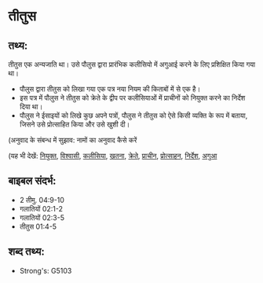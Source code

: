 # तीतुस #

## तथ्य: ##

तीतुस एक अन्यजाति था। उसे पौलुस द्वारा प्रारंभिक कलीसियो में अगुआई करने के लिए प्रशिक्षित किया गया था।

* पौलुस द्वारा तीतुस को लिखा गया एक पत्र नया नियम की किताबों में से एक है।
* इस पत्र में पौलुस ने तीतुस को क्रेते के द्वीप पर कलीसियाओं में प्राचीनों को नियुक्त करने का निर्देश दिया था।
* पौलुस ने ईसाइयों को लिखे कुछ अपने पत्रों, पौलुस ने तीतुस को ऐसे किसी व्यक्ति के रूप में बताया, जिसने उसे प्रोत्साहित किया और उसे खुशी दी।

(अनुवाद के संबन्ध में सुझाव: नामों का अनुवाद कैसे करें

(यह भी देखें: [नियुक्त](../appoint.md), [विश्वासी](../believer.md), [कलीसिया](../church.md), [खतना](../circumcise.md), [क्रेते](../crete.md), [प्राचीन](../elder.md), [प्रोत्साहन](../exhort.md), [निर्देश](../instruct.md), [अगुआ](../minister.md)

## बाइबल संदर्भ: ##

* 2 तीमु. 04:9-10
* गलातियों 02:1-2
* गलातियों 02:3-5
* तीतुस 01:4-5

## शब्द तथ्य: ##

* Strong's: G5103

